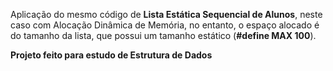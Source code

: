 Aplicação do mesmo código de **Lista Estática Sequencial de Alunos**, neste caso com Alocação Dinâmica de Memória, 
no entanto, o espaço alocado é do tamanho da lista, que possui um tamanho estático (**#define MAX 100**).

**Projeto feito para estudo de Estrutura de Dados**
